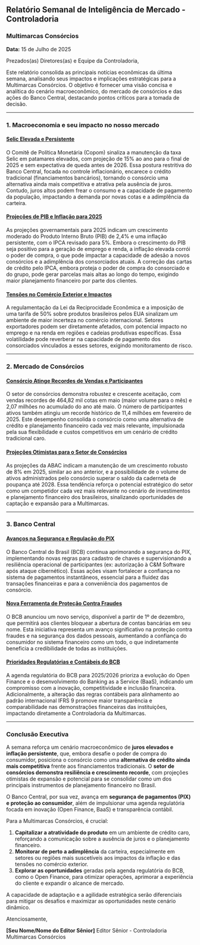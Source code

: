 ## Relatório Semanal de Inteligência de Mercado - Controladoria
### Multimarcas Consórcios

**Data:** 15 de Julho de 2025

Prezados(as) Diretores(as) e Equipe da Controladoria,

Este relatório consolida as principais notícias econômicas da última semana, analisando seus impactos e implicações estratégicas para a Multimarcas Consórcios. O objetivo é fornecer uma visão concisa e analítica do cenário macroeconômico, do mercado de consórcios e das ações do Banco Central, destacando pontos críticos para a tomada de decisão.

---

### 1. Macroeconomia e seu impacto no nosso mercado

#### [Selic Elevada e Persistente](https://exame.com/economia/analise-copom-sinaliza-que-juros-so-devem-cair-em-2026-para-frustracao-do-governo/)
O Comitê de Política Monetária (Copom) sinaliza a manutenção da taxa Selic em patamares elevados, com projeção de 15% ao ano para o final de 2025 e sem expectativa de queda antes de 2026. Essa postura restritiva do Banco Central, focada no controle inflacionário, encarece o crédito tradicional (financiamentos bancários), tornando o consórcio uma alternativa ainda mais competitiva e atrativa pela ausência de juros. Contudo, juros altos podem frear o consumo e a capacidade de pagamento da população, impactando a demanda por novas cotas e a adimplência da carteira.

#### [Projeções de PIB e Inflação para 2025](https://www.cnnbrasil.com.br/economia/macroeconomia/governo-revisa-pib-para-24-e-inflacao-em-5-em-2025/)
As projeções governamentais para 2025 indicam um crescimento moderado do Produto Interno Bruto (PIB) de 2,4% e uma inflação persistente, com o IPCA revisado para 5%. Embora o crescimento do PIB seja positivo para a geração de emprego e renda, a inflação elevada corrói o poder de compra, o que pode impactar a capacidade de adesão a novos consórcios e a adimplência dos consorciados atuais. A correção das cartas de crédito pelo IPCA, embora proteja o poder de compra do consorciado e do grupo, pode gerar parcelas mais altas ao longo do tempo, exigindo maior planejamento financeiro por parte dos clientes.

#### [Tensões no Comércio Exterior e Impactos](https://g1.globo.com/economia/noticia/2025/07/11/quem-paga-a-conta-da-nova-tarifa-de-trump.ghtml)
A regulamentação da Lei da Reciprocidade Econômica e a imposição de uma tarifa de 50% sobre produtos brasileiros pelos EUA sinalizam um ambiente de maior incerteza no comércio internacional. Setores exportadores podem ser diretamente afetados, com potencial impacto no emprego e na renda em regiões e cadeias produtivas específicas. Essa volatilidade pode reverberar na capacidade de pagamento dos consorciados vinculados a esses setores, exigindo monitoramento de risco.

---

### 2. Mercado de Consórcios

#### [Consórcio Atinge Recordes de Vendas e Participantes](https://www.cnnbrasil.com.br/economia/macroeconomia/venda-de-consorcios-no-brasil-atinge-maior-patamar-em-20-anos-diz-abac/)
O setor de consórcios demonstra robustez e crescente aceitação, com vendas recordes de 464,82 mil cotas em maio (maior volume para o mês) e 2,07 milhões no acumulado do ano até maio. O número de participantes ativos também atingiu um recorde histórico de 11,4 milhões em fevereiro de 2025. Este desempenho consolida o consórcio como uma alternativa de crédito e planejamento financeiro cada vez mais relevante, impulsionada pela sua flexibilidade e custos competitivos em um cenário de crédito tradicional caro.

#### [Projeções Otimistas para o Setor de Consórcios](https://blog.abac.org.br/drops-de-mercado/consorcio-pode-superar-caderneta-poupanca-ate-2028)
As projeções da ABAC indicam a manutenção de um crescimento robusto de 8% em 2025, similar ao ano anterior, e a possibilidade de o volume de ativos administrados pelo consórcio superar o saldo da caderneta de poupança até 2028. Essa tendência reforça o potencial estratégico do setor como um competidor cada vez mais relevante no cenário de investimentos e planejamento financeiro dos brasileiros, sinalizando oportunidades de captação e expansão para a Multimarcas.

---

### 3. Banco Central

#### [Avanços na Segurança e Regulação do PIX](https://g1.globo.com/jornal-nacional/noticia/2025/07/12/banco-central-muda-regras-para-cadastro-de-chave-pix.ghtml)
O Banco Central do Brasil (BCB) continua aprimorando a segurança do PIX, implementando novas regras para cadastro de chaves e supervisionando a resiliência operacional de participantes (ex: autorização à C&M Software após ataque cibernético). Essas ações visam fortalecer a confiança no sistema de pagamentos instantâneos, essencial para a fluidez das transações financeiras e para a conveniência dos pagamentos de consórcio.

#### [Nova Ferramenta de Proteção Contra Fraudes](https://www.estadao.com.br/economia/bc-anuncia-servico-permite-cliente-bloquear-abertura-de-contas-no-seu-nome-banco-fraudulentas-nprei/?srsltid=AfmBOopGzscKiB7zlwvNx0TR6HDeZRei83sz-VidbCpX8D7iUVgFGeKW)
O BCB anunciou um novo serviço, disponível a partir de 1º de dezembro, que permitirá aos clientes bloquear a abertura de contas bancárias em seu nome. Esta iniciativa representa um avanço significativo na proteção contra fraudes e na segurança dos dados pessoais, aumentando a confiança do consumidor no sistema financeiro como um todo, o que indiretamente beneficia a credibilidade de todas as instituições.

#### [Prioridades Regulatórias e Contábeis do BCB](https://valor.globo.com/financas/noticia/2025/04/24/confira-a-lista-completa-de-prioridades-regulatrias-do-bc-para-2025-e-2026.ghtml)
A agenda regulatória do BCB para 2025/2026 prioriza a evolução do Open Finance e o desenvolvimento do Banking as a Service (BaaS), indicando um compromisso com a inovação, competitividade e inclusão financeira. Adicionalmente, a alteração das regras contábeis para alinhamento ao padrão internacional IFRS 9 promove maior transparência e comparabilidade nas demonstrações financeiras das instituições, impactando diretamente a Controladoria da Multimarcas.

---

### Conclusão Executiva

A semana reforça um cenário macroeconômico de **juros elevados e inflação persistente**, que, embora desafie o poder de compra do consumidor, posiciona o consórcio como uma **alternativa de crédito ainda mais competitiva** frente aos financiamentos tradicionais. O **setor de consórcios demonstra resiliência e crescimento recorde**, com projeções otimistas de expansão e potencial para se consolidar como um dos principais instrumentos de planejamento financeiro no Brasil.

O Banco Central, por sua vez, avança em **segurança de pagamentos (PIX) e proteção ao consumidor**, além de impulsionar uma agenda regulatória focada em inovação (Open Finance, BaaS) e transparência contábil.

Para a Multimarcas Consórcios, é crucial:
1.  **Capitalizar a atratividade do produto** em um ambiente de crédito caro, reforçando a comunicação sobre a ausência de juros e o planejamento financeiro.
2.  **Monitorar de perto a adimplência** da carteira, especialmente em setores ou regiões mais suscetíveis aos impactos da inflação e das tensões no comércio exterior.
3.  **Explorar as oportunidades** geradas pela agenda regulatória do BCB, como o Open Finance, para otimizar operações, aprimorar a experiência do cliente e expandir o alcance de mercado.

A capacidade de adaptação e a agilidade estratégica serão diferenciais para mitigar os desafios e maximizar as oportunidades neste cenário dinâmico.

Atenciosamente,

**[Seu Nome/Nome do Editor Sênior]**
Editor Sênior - Controladoria
Multimarcas Consórcios